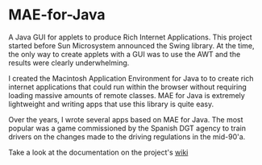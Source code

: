 # MAE-for-Java
A Java GUI for applets to produce Rich Internet Applications. This project started before Sun Microsystem announced the Swing library. At the time, the only way to create applets with a GUI was to use the AWT and the results were clearly underwhelming.

I created the Macintosh Application Environment for Java to to create rich internet applications that could run within the browser without requiring loading massive amounts of remote classes. MAE for Java is extremely lightweight and writing apps that use this library is quite easy.

Over the years, I wrote several apps based on MAE for Java. The most popular was a game commissioned by the Spanish DGT agency to train drivers on the changes made to the driving regulations in the mid-90'a.

Take a look at the documentation on the project's [wiki](https://github.com/huibert7/MAE-for-Java/wiki)

